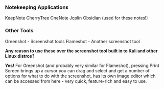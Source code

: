 ### Notekeeping Applications
KeepNote
CherryTree
OneNote
Joplin
Obsidian (used for these notes!)


### Other Tools
Greenshot - Screenshot tools
Flameshot - Another screenshot tool

**Any reason to use these over the screenshot tool built in to Kali and other Linux distros?**

**Yes!** For Greenshot (and probably very similar for Flameshot), pressing Print Screen brings up a cursor you can drag and select and get a number of options for what to do with the screenshot, has its own image editor which can be accessed from here - very quick, feature-rich and easy to use.